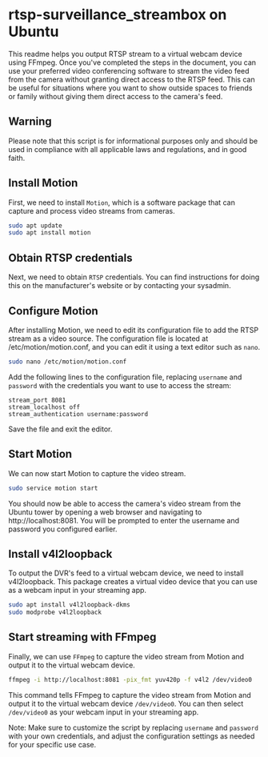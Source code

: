 # rtsp-surveillance_streambox on Ubuntu
This readme helps you output RTSP stream to a virtual webcam device using FFmpeg. Once you've completed the steps in the document, you can use your preferred video conferencing software to stream the video feed from the camera without granting direct access to the RTSP feed. This can be useful for situations where you want to show outside spaces to friends or family without giving them direct access to the camera's feed.

## Warning
Please note that this script is for informational purposes only and should be used in compliance with all applicable laws and regulations, and in good faith.


## Install Motion

First, we need to install `Motion`, which is a software package that can capture and process video streams from cameras.

```bash
sudo apt update
sudo apt install motion
```

## Obtain RTSP credentials

Next, we need to obtain `RTSP` credentials. You can find instructions for doing this on the manufacturer's website or by contacting your sysadmin.

## Configure Motion

After installing Motion, we need to edit its configuration file to add the RTSP stream as a video source. The configuration file is located at /etc/motion/motion.conf, and you can edit it using a text editor such as `nano`.

```bash
sudo nano /etc/motion/motion.conf
```

Add the following lines to the configuration file, replacing `username` and `password` with the credentials you want to use to access the stream:

```
stream_port 8081
stream_localhost off
stream_authentication username:password
```

Save the file and exit the editor.

## Start Motion

We can now start Motion to capture the video stream.

```bash
sudo service motion start
```

You should now be able to access the camera's video stream from the Ubuntu tower by opening a web browser and navigating to http://localhost:8081. You will be prompted to enter the username and password you configured earlier.

## Install v4l2loopback

To output the DVR's feed to a virtual webcam device, we need to install v4l2loopback. This package creates a virtual video device that you can use as a webcam input in your streaming app.

```bash
sudo apt install v4l2loopback-dkms
sudo modprobe v4l2loopback
```

## Start streaming with FFmpeg

Finally, we can use `FFmpeg` to capture the video stream from Motion and output it to the virtual webcam device.

```bash
ffmpeg -i http://localhost:8081 -pix_fmt yuv420p -f v4l2 /dev/video0
```

This command tells FFmpeg to capture the video stream from Motion and output it to the virtual webcam device `/dev/video0`. You can then select `/dev/video0` as your webcam input in your streaming app.

Note: Make sure to customize the script by replacing `username` and `password` with your own credentials, and adjust the configuration settings as needed for your specific use case.
